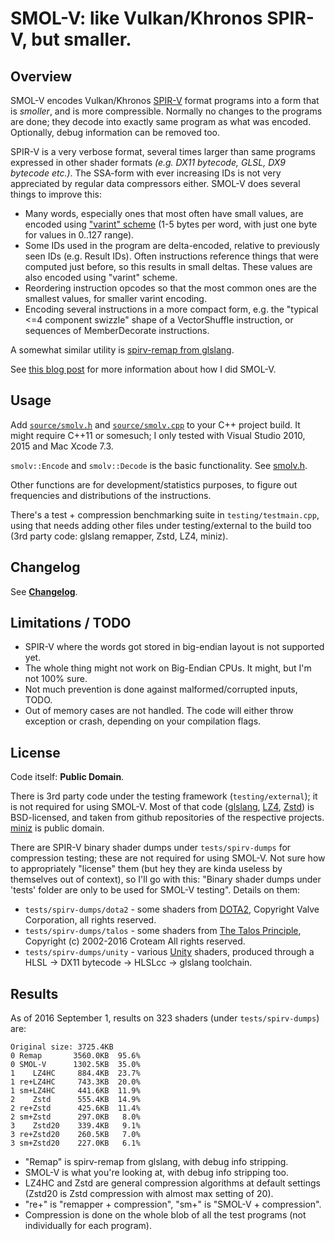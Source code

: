 # SMOL-V: like Vulkan/Khronos SPIR-V, but smaller.

## Overview

SMOL-V encodes Vulkan/Khronos [SPIR-V](https://www.khronos.org/registry/spir-v/)
format programs into a form that is *smoller*, and is more
compressible. Normally no changes to the programs are done; they decode
into exactly same program as what was encoded. Optionally, debug information
can be removed too.

SPIR-V is a very verbose format, several times larger than same programs expressed in other
shader formats *(e.g. DX11 bytecode, GLSL, DX9 bytecode etc.)*. The SSA-form with ever increasing
IDs is not very appreciated by regular data compressors either. SMOL-V does several things
to improve this:

- Many words, especially ones that most often have small values, are encoded using
  ["varint" scheme](https://developers.google.com/protocol-buffers/docs/encoding) (1-5 bytes per
  word, with just one byte for values in 0..127 range).
- Some IDs used in the program are delta-encoded, relative to previously seen IDs (e.g. Result
  IDs). Often instructions reference things that were computed just before, so this results in
  small deltas. These values are also encoded using "varint" scheme.
- Reordering instruction opcodes so that the most common ones are the smallest values, for smaller
  varint encoding.
- Encoding several instructions in a more compact form, e.g. the "typical <=4 component swizzle"
  shape of a VectorShuffle instruction, or sequences of MemberDecorate instructions.

A somewhat similar utility is [spirv-remap from glslang](https://github.com/KhronosGroup/glslang/blob/master/README-spirv-remap.txt).

See [this blog post](http://aras-p.info/blog/2016/09/01/SPIR-V-Compression/) for more information about
how I did SMOL-V.


## Usage

Add [`source/smolv.h`](source/smolv.h) and [`source/smolv.cpp`](source/smolv.cpp) to your C++ project build.
It might require C++11 or somesuch; I only tested with Visual Studio 2010, 2015 and Mac Xcode 7.3.

`smolv::Encode` and `smolv::Decode` is the basic functionality. See [smolv.h](source/smolv.h).

Other functions are for development/statistics purposes, to figure out frequencies and
distributions of the instructions.

There's a test + compression benchmarking suite in `testing/testmain.cpp`, using that needs adding
other files under testing/external to the build too (3rd party code: glslang remapper, Zstd, LZ4, miniz).

## Changelog

See [**Changelog**](Changelog.md).


## Limitations / TODO

- SPIR-V where the words got stored in big-endian layout is not supported yet.
- The whole thing might not work on Big-Endian CPUs. It might, but I'm not 100% sure.
- Not much prevention is done against malformed/corrupted inputs, TODO.
- Out of memory cases are not handled. The code will either throw exception
  or crash, depending on your compilation flags.


## License

Code itself: **Public Domain**.

There is 3rd party code under the testing framework (`testing/external`); it is not required for
using SMOL-V. Most of that code ([glslang](https://github.com/KhronosGroup/glslang),
[LZ4](https://github.com/Cyan4973/lz4), [Zstd](https://github.com/facebook/zstd)) is BSD-licensed,
and taken from github repositories of the respective projects. [miniz](https://github.com/richgel999/miniz)
is public domain.

There are SPIR-V binary shader dumps under `tests/spirv-dumps` for compression testing;
these are not required for using SMOL-V. Not sure how to appropriately
"license" them (but hey they are kinda useless by themselves out of context),
so I'll go with this: "Binary shader dumps under 'tests' folder are only to be
used for SMOL-V testing". Details on them:

* `tests/spirv-dumps/dota2` - some shaders from [DOTA2](http://blog.dota2.com/), Copyright Valve Corporation, all rights reserved.
* `tests/spirv-dumps/talos` - some shaders from [The Talos Principle](http://www.croteam.com/talosprinciple/),
  Copyright (c) 2002-2016 Croteam All rights reserved.
* `tests/spirv-dumps/unity` - various [Unity](https://unity3d.com/) shaders, produced
  through a HLSL -> DX11 bytecode -> HLSLcc -> glslang toolchain.



## Results

As of 2016 September 1, results on 323 shaders (under `tests/spirv-dumps`) are:

```
Original size: 3725.4KB
0 Remap       3560.0KB  95.6%
0 SMOL-V      1302.5KB  35.0%
1    LZ4HC     884.4KB  23.7%
1 re+LZ4HC     743.3KB  20.0%
1 sm+LZ4HC     441.6KB  11.9%
2    Zstd      555.4KB  14.9%
2 re+Zstd      425.6KB  11.4%
2 sm+Zstd      297.0KB   8.0%
3    Zstd20    339.4KB   9.1%
3 re+Zstd20    260.5KB   7.0%
3 sm+Zstd20    227.0KB   6.1%
```

* "Remap" is spirv-remap from glslang, with debug info stripping.
* SMOL-V is what you're looking at, with debug info stripping too.
* LZ4HC and Zstd are general compression algorithms at default settings (Zstd20 is Zstd compression with almost max setting of 20).
* "re+" is "remapper + compression", "sm+" is "SMOL-V + compression".
* Compression is done on the whole blob of all the test programs (not individually for each program).
